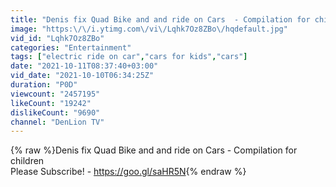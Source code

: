 ```yaml
---
title: "Denis fix Quad Bike and and ride on Cars  - Compilation for children"
image: "https:\/\/i.ytimg.com\/vi\/Lqhk7Oz8ZBo\/hqdefault.jpg"
vid_id: "Lqhk7Oz8ZBo"
categories: "Entertainment"
tags: ["electric ride on car","cars for kids","cars"]
date: "2021-10-11T08:37:40+03:00"
vid_date: "2021-10-10T06:34:25Z"
duration: "P0D"
viewcount: "2457195"
likeCount: "19242"
dislikeCount: "9690"
channel: "DenLion TV"
---
```

{% raw %}Denis fix Quad Bike and and ride on Cars  - Compilation for children<br />Please Subscribe!  - <a rel="nofollow" target="blank" href="https://goo.gl/saHR5N">https://goo.gl/saHR5N</a>{% endraw %}
